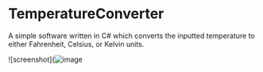 # TemperatureConverter
A simple software written in C# which converts the inputted temperature to either Fahrenheit, Celsius, or Kelvin units.

![screenshot](![image](https://github.com/user-attachments/assets/bca5fb1d-0968-4630-997d-bd45301f4e79)
